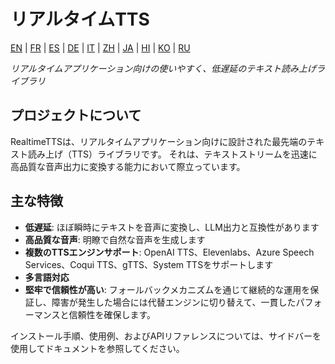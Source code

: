 # リアルタイムTTS

[EN](../en/index.md) | [FR](../fr/index.md) | [ES](../es/index.md) | [DE](../de/index.md) | [IT](../it/index.md) | [ZH](../zh/index.md) | [JA](../ja/index.md) | [HI](../hi/index.md) | [KO](../ko/index.md) | [RU](../ru/index.md)

*リアルタイムアプリケーション向けの使いやすく、低遅延のテキスト読み上げライブラリ*

## プロジェクトについて

RealtimeTTSは、リアルタイムアプリケーション向けに設計された最先端のテキスト読み上げ（TTS）ライブラリです。 それは、テキストストリームを迅速に高品質な音声出力に変換する能力において際立っています。

## 主な特徴

- **低遅延**: ほぼ瞬時にテキストを音声に変換し、LLM出力と互換性があります
- **高品質な音声**: 明瞭で自然な音声を生成します
- **複数のTTSエンジンサポート**: OpenAI TTS、Elevenlabs、Azure Speech Services、Coqui TTS、gTTS、System TTSをサポートします
- **多言語対応**
- **堅牢で信頼性が高い**: フォールバックメカニズムを通じて継続的な運用を保証し、障害が発生した場合には代替エンジンに切り替えて、一貫したパフォーマンスと信頼性を確保します。

インストール手順、使用例、およびAPIリファレンスについては、サイドバーを使用してドキュメントを参照してください。

